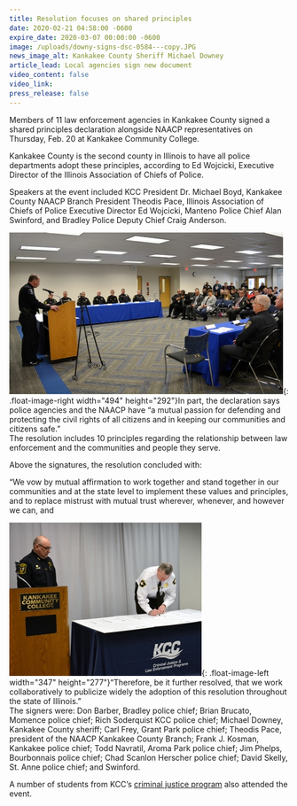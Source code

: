 ```yaml
---
title: Resolution focuses on shared principles
date: 2020-02-21 04:58:00 -0600
expire_date: 2020-03-07 00:00:00 -0600
image: /uploads/downy-signs-dsc-0584---copy.JPG
news_image_alt: Kankakee County Sheriff Michael Downey
article_lead: Local agencies sign new document
video_content: false
video_link:
press_release: false
---
```


Members of 11 law enforcement agencies in Kankakee County signed a shared principles declaration alongside NAACP representatives on Thursday, Feb. 20 at Kankakee Community College.

Kankakee County is the second county in Illinois to have all police departments adopt these principles, according to Ed Wojcicki, Executive Director of the Illinois Association of Chiefs of Police.

Speakers at the event included KCC President Dr. Michael Boyd, Kankakee County NAACP Branch President Theodis Pace, Illinois Association of Chiefs of Police Executive Director Ed Wojcicki, Manteno Police Chief Alan Swinford, and Bradley Police Deputy Chief Craig Anderson.

![](/uploads/signing-ceremony-event-dsc-0599---copy.JPG){: .float-image-right width="494" height="292"}In part, the declaration says police agencies and the NAACP have “a mutual passion for defending and protecting the civil rights of all citizens and in keeping our communities and citizens safe.”&nbsp;<br>The resolution includes 10 principles regarding the relationship between law enforcement and the communities and people they serve.&nbsp;

Above the signatures, the resolution concluded with:

“We vow by mutual affirmation to work together and stand together in our communities and at the state level to implement these values and principles, and to replace mistrust with mutual trust wherever, whenever, and however we can, and&nbsp;

![](/uploads/downy-signs-dsc-0584---copy.JPG){: .float-image-left width="347" height="277"}“Therefore, be it further resolved, that we work collaboratively to publicize widely the adoption of this resolution throughout the state of Illinois.”<br>The signers were: Don Barber, Bradley police chief; Brian Brucato, Momence police chief; Rich Soderquist KCC police chief; Michael Downey, Kankakee County sheriff; Carl Frey, Grant Park police chief; Theodis Pace, president of the NAACP Kankakee County Branch; Frank J. Kosman, Kankakee police chief; Todd Navratil, Aroma Park police chief; Jim Phelps, Bourbonnais police chief; Chad Scanlon Herscher police chief; David Skelly, St. Anne police chief; and Swinford.

A number of students from KCC’s [criminal justice program](http://kcc.smartcatalogiq.com/2019-2020/Academic-Catalog/Program-Areas/Law-Enforcement-Legal-Studies/Criminal-Justice-AA) also attended the event.<br>&nbsp;
